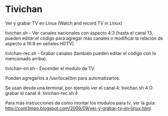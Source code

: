 # Tivichan
Ver y grabar TV en Linux (Watch and record TV in Linux)

tivichan.sh - Ver canales nacionales con aspecto 4:3 (hasta el canal 13, pueden editar el código para agregar más canales o modificar la relación de aspecto a 16:9 en señales HDTV).

tivichan-rec.sh - Grabar canales (también pueden editar el código con lo mencionado arriba).

tivichan-on.sh - Encender el modulo de TV.

Pueden agregarlos a /usr/local/bin para automatizarlos. 

Se usan desde una terminal, por ejemplo ver el canal 4: tivichan.sh 4
O grabar el canal 4: tivichan-rec.sh 4

Para más instrucciones de como montar los modulos para tv, ver la guía: http://cont3mpo.blogspot.com/2009/09/ver-y-grabar-tv-en-linux.html
